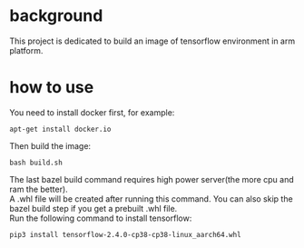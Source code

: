 # background
This project is dedicated to build an image of tensorflow environment in arm platform.
# how to use
You need to install docker first, for example:
```
apt-get install docker.io
```
Then build the image:
```
bash build.sh
```
The last bazel build command requires high power server(the more cpu and ram the better).  
A .whl file will be created after running this command. You can also skip the bazel build step if you get a prebuilt .whl file.  
Run the following command to install tensorflow:
```
pip3 install tensorflow-2.4.0-cp38-cp38-linux_aarch64.whl 
```
